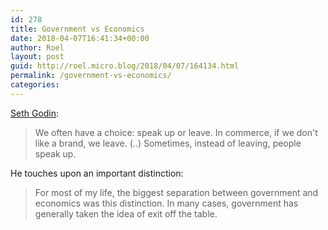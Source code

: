 ```yaml
---
id: 278
title: Government vs Economics
date: 2018-04-07T16:41:34+00:00
author: Roel
layout: post
guid: http://roel.micro.blog/2018/04/07/164134.html
permalink: /government-vs-economics/
categories:
---
```

 [Seth Godin](http://sethgodin.typepad.com/seths_blog/2018/04/exit-voice-and-loyalty.html):

> We often have a choice: speak up or leave. In commerce, if we don't like a brand, we leave. (..) 
Sometimes, instead of leaving, people speak up.

He touches upon an important distinction:

>For most of my life, the biggest separation between government and economics was this distinction.
In many cases, government has generally taken the idea of exit off the table.
